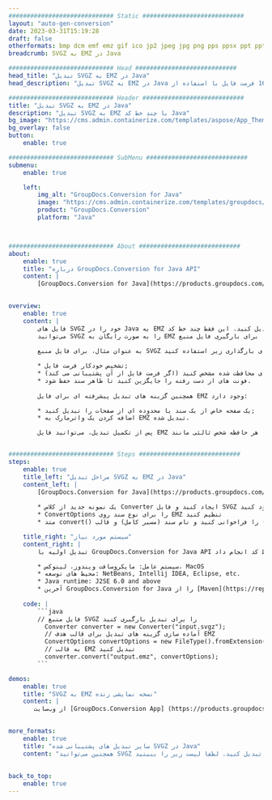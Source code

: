```yaml
---
############################# Static ############################
layout: "auto-gen-conversion"
date: 2023-03-31T15:19:28
draft: false
otherformats: bmp dcm emf emz gif ico jp2 jpeg jpg png pps ppsx ppt pptx psb psd svg svgz tga tif tiff webp wmf wmz
breadcrumb: SVGZ به EMZ در Java

############################# Head ############################
head_title: "تبدیل SVGZ به EMZ در Java"
head_description: "تبدیل SVGZ به EMZ در Java با چند خط کد. تبدیل بیش از 160 فرمت فایل با استفاده از API تبدیل سند GroupDocs برای Java"

############################# Header ############################
title: "تبدیل SVGZ به EMZ در Java"
description: "تبدیل SVGZ به EMZ با چند خط کد Java"
bg_image: "https://cms.admin.containerize.com/templates/aspose/App_Themes/V3/images/bg/header1.png"
bg_overlay: false
button:
    enable: true

############################# SubMenu ############################
submenu:
    enable: true

    left:
        img_alt: "GroupDocs.Conversion for Java"
        image: "https://cms.admin.containerize.com/templates/groupdocs/images/product-logos/90x90-noborder/groupdocs-conversion-java.png"
        product: "GroupDocs.Conversion"
        platform: "Java"



############################# About ############################
about:
    enable: true
    title: "درباره GroupDocs.Conversion for Java API"
    content: |
        [GroupDocs.Conversion for Java](https://products.groupdocs.com/conversion/java/) یک API تبدیل فرمت فایل پیشرفته برای تبدیل بین فرمت‌های تصویر و سند محبوب مانند Microsoft Office، OpenDocument، PDF، HTML، ایمیل، CAD است. و خیلی بیشتر فقط با چند خط کد. API بومی به طور خودکار فرمت های اسناد اصلی را شناسایی می کند و گزینه های زیادی برای سفارشی سازی اسناد تبدیل شده ارائه می دهد. همراه با عملکرد استخراج اطلاعات از یک سند، به طور پیش فرض از ذخیره نتایج تبدیل به دیسک محلی نیز پشتیبانی می کند. با این حال، هر نوع ذخیره سازی کش را می توان با پیاده سازی رابط های مناسب پشتیبانی کرد - Amazon S3، Dropbox، Google Drive، Windows Azure، Reddis یا هر چیز دیگری.
    

overview:
    enable: true
    content: |
        فایل های SVGZ خود را در Java به EMZ تبدیل کنید. این فقط چند خط کد Java را در هر پلتفرم مورد نظر شما مانند Windows، Linux، macOS می‌گیرد.
        می‌توانید SVGZ را به صورت رایگان به EMZ تبدیل کنید و کیفیت نتایج تبدیل را ارزیابی کنید. همراه با اسکریپت های ساده تبدیل فایل، می توانید گزینه های پیچیده تری را برای بارگیری فایل منبع SVGZ و ذخیره خروجی EMZ امتحان کنید. 
        
        به عنوان مثال، برای فایل منبع SVGZ می‌توانید از گزینه‌های بارگذاری زیر استفاده کنید:

        * تشخیص خودکار فرمت فایل;
        * یک رمز عبور برای فایل های محافظت شده مشخص کنید (اگر فرمت فایل از آن پشتیبانی می کند);
        * فونت های از دست رفته را جایگزین کنید تا ظاهر سند حفظ شود.
        
        همچنین گزینه های تبدیل پیشرفته ای برای فایل EMZ وجود دارد:

        * یک صفحه خاص از یک سند یا محدوده ای از صفحات را تبدیل کنید;
        * اضافه کردن یک واترمارک به EMZ تبدیل شده.

        پس از تکمیل تبدیل، می‌توانید فایل EMZ را در مسیر فایل محلی خود یا هر حافظه شخص ثالثی مانند FTP، Amazon S3، Google Drive، Dropbox و غیره ذخیره کنید. لطفاً توجه داشته باشید - برای تبدیل SVGZ برای EMZ، نیازی به نصب نرم افزار اضافی مانند MS Office، Open Office، Adobe Acrobat Reader و غیره ندارید.


############################# Steps ############################
steps:
    enable: true
    title_left: "مراحل تبدیل SVGZ به EMZ در Java"
    content_left: |
        [GroupDocs.Conversion for Java](https://products.groupdocs.com/conversion/java/) به توسعه دهندگان این امکان را می دهد که به راحتی فایل SVGZ را با چند خط کد به EMZ تبدیل کنند.
        
        * یک نمونه جدید از کلاس Converter ایجاد کنید و فایل SVGZ را با مسیر کامل آپلود کنید.
        * ConvertOptions را برای نوع سند روی EMZ تنظیم کنید
        * متد convert() را فراخوانی کنید و نام سند (مسیر کامل) و قالب (EMZ) را به عنوان پارامتر ارسال کنید.

    title_right: "سیستم مورد نیاز"
    content_right: |
        تبدیل اولیه با GroupDocs.Conversion for Java API را می توان تنها با چند خط کد انجام داد. API های ما در تمام سیستم عامل ها و سیستم عامل های اصلی پشتیبانی می شوند. قبل از اجرای کد زیر، مطمئن شوید که پیش نیازهای زیر را روی سیستم خود نصب کرده اید.

        * سیستم عامل: مایکروسافت ویندوز، لینوکس، MacOS
        * محیط های توسعه: NetBeans, Intellij IDEA, Eclipse, etc.
        * Java runtime: J2SE 6.0 and above
        * آخرین GroupDocs.Conversion for Java را از [Maven](https://repository.groupdocs.com/webapp/#/artifacts/browse/tree/General/repo/com/groupdocs/groupdocs-conversion) دریافت کنید
         
    code: |
        ```java    
        // فایل منبع SVGZ را برای تبدیل بارگیری کنید
          Converter converter = new Converter("input.svgz");
          // آماده سازی گزینه های تبدیل برای قالب هدف EMZ
          ConvertOptions convertOptions = new FileType().fromExtension("emz").getConvertOptions();
          // به قالب EMZ تبدیل کنید
          converter.convert("output.emz", convertOptions);
        ```

demos:
    enable: true
    title: "SVGZ به EMZ نسخه نمایشی زنده"
    content: |
       از وب‌سایت [GroupDocs.Conversion App] (https://products.groupdocs.app/conversion/family) ما دیدن کنید و اکنون تبدیل SVGZ به EMZ را امتحان کنید. نسخه ی نمایشی رایگان دارای مزایای زیر است
          

more_formats:
    enable: true
    title: "سایر تبدیل های پشتیبانی شده SVGZ در Java"
    content: "همچنین می‌توانید SVGZ را به بسیاری از فرمت‌های فایل دیگر تبدیل کنید. لطفا لیست زیر را ببینید."
       
       
back_to_top:
    enable: true
---
```

